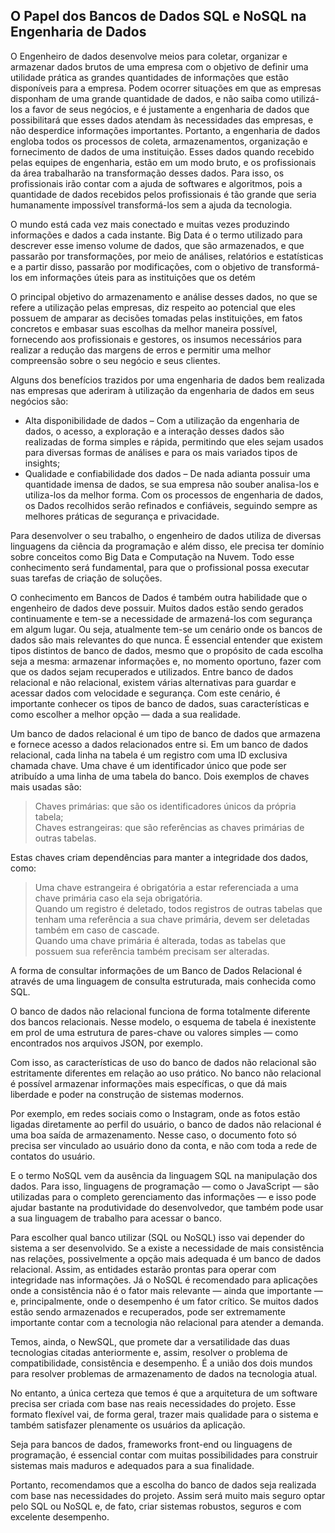 ## O Papel dos Bancos de Dados SQL e NoSQL na Engenharia de Dados

O Engenheiro de dados desenvolve meios para coletar, organizar e armazenar dados brutos de uma empresa com o objetivo de definir uma utilidade prática as grandes quantidades de informações que estão disponíveis para a empresa. Podem ocorrer situações em que as empresas disponham de uma grande quantidade de dados, e não saiba como utilizá-los a favor de seus negócios, e é justamente a engenharia de dados que possibilitará que esses dados atendam às necessidades das empresas, e não desperdice informações importantes. Portanto, a engenharia de dados engloba todos os processos de coleta, armazenamentos, organização e fornecimento de dados de uma instituição. Esses dados quando recebido pelas equipes de engenharia, estão em um modo bruto, e os profissionais da área trabalharão na transformação desses dados. Para isso, os profissionais irão contar com a ajuda de softwares e algoritmos, pois a quantidade de dados recebidos pelos profissionais é tão grande que seria humanamente impossível transformá-los sem a ajuda da tecnologia.

O mundo está cada vez mais conectado e muitas vezes produzindo informações e dados a cada instante. Big Data é o termo utilizado para descrever esse imenso volume de dados, que são armazenados, e que passarão por transformações, por meio de análises, relatórios e estatísticas e a partir disso, passarão por modificações, com o objetivo de transformá-los em informações úteis para as instituições que os detém

O principal objetivo do armazenamento e análise desses dados, no que se refere a utilização pelas empresas, diz respeito ao potencial que eles possuem de amparar as decisões tomadas pelas instituições, em fatos concretos e embasar suas escolhas da melhor maneira possível, fornecendo aos profissionais e gestores, os insumos necessários para realizar a redução das margens de erros e permitir uma melhor compreensão sobre o seu negócio e seus clientes.

Alguns dos benefícios trazidos por uma engenharia de dados bem realizada nas empresas que aderiram à utilização da engenharia de dados em seus negócios são:

 - Alta disponibilidade de dados – Com a utilização da engenharia de dados, o acesso, a exploração e a interação desses dados são realizadas de forma simples e rápida, permitindo que eles sejam usados para diversas formas de análises e para os mais variados tipos de insights;
 - Qualidade e confiabilidade dos dados – De nada adianta possuir uma quantidade imensa de dados, se sua empresa não souber analisa-los e utiliza-los da melhor forma. Com os processos de engenharia de dados, os Dados recolhidos serão refinados e confiáveis, seguindo sempre as melhores práticas de segurança e privacidade.

Para desenvolver o seu trabalho, o engenheiro de dados utiliza de diversas linguagens da ciência da programação e além disso, ele precisa ter domínio sobre conceitos como Big Data e Computação na Nuvem. Todo esse conhecimento será fundamental, para que o profissional possa executar suas tarefas de criação de soluções.

O conhecimento em Bancos de Dados é também outra habilidade que o engenheiro de dados deve possuir. Muitos dados estão sendo gerados continuamente e tem-se a necessidade de armazená-los com segurança em algum lugar. Ou seja, atualmente tem-se um cenário onde os bancos de dados são mais relevantes do que nunca. É essencial entender que existem tipos distintos de banco de dados, mesmo que o propósito de cada escolha seja a mesma: armazenar informações e, no momento oportuno, fazer com que os dados sejam recuperados e utilizados.
Entre banco de dados relacional e não relacional, existem várias alternativas para guardar e acessar dados com velocidade e segurança.  Com este cenário, é importante conhecer os tipos de banco de dados, suas características e como escolher a melhor opção — dada a sua realidade.

Um banco de dados relacional é um tipo de banco de dados que armazena e fornece acesso a dados relacionados entre si. Em um banco de dados relacional, cada linha na tabela é um registro com uma ID exclusiva chamada chave. Uma chave é um identificador único que pode ser atribuído a uma linha de uma tabela do banco. 
Dois exemplos de chaves mais usadas são: 

 > Chaves primárias: que são os identificadores únicos da própria tabela; <br> 
 > Chaves estrangeiras: que são referências as chaves primárias de outras tabelas.
 
 Estas chaves criam dependências para manter a integridade dos dados, como:

> Uma chave estrangeira é obrigatória a estar referenciada a uma chave primária caso ela seja obrigatória. <br>
>	Quando um registro é deletado, todos registros de outras tabelas que tenham uma referência a sua chave primária, devem ser deletadas também em caso de cascade. <br>
>	Quando uma chave primária é alterada, todas as tabelas que possuem sua referência também precisam ser alteradas.

A forma de consultar informações de um Banco de Dados Relacional é através de uma linguagem de consulta estruturada, mais conhecida como SQL.

O banco de dados não relacional funciona de forma totalmente diferente dos bancos relacionais. Nesse modelo, o esquema de tabela é inexistente em prol de uma estrutura de pares-chave ou valores simples — como encontrados nos arquivos JSON, por exemplo.

Com isso, as características de uso do banco de dados não relacional são estritamente diferentes em relação ao uso prático. No banco não relacional é possível armazenar informações mais específicas, o que dá mais liberdade e poder na construção de sistemas modernos.

Por exemplo, em redes sociais como o Instagram, onde as fotos estão ligadas diretamente ao perfil do usuário, o banco de dados não relacional é uma boa saída de armazenamento. Nesse caso, o documento foto só precisa ser vinculado ao usuário dono da conta, e não com toda a rede de contatos do usuário.

E o termo NoSQL vem da ausência da linguagem SQL na manipulação dos dados. Para isso, linguagens de programação — como o JavaScript — são utilizadas para o completo gerenciamento das informações — e isso pode ajudar bastante na produtividade do desenvolvedor, que também pode usar a sua linguagem de trabalho para acessar o banco.


Para escolher qual banco utilizar (SQL ou NoSQL) isso vai depender do sistema a ser desenvolvido.
Se a existe a necessidade de mais consistência nas relações, possivelmente a opção mais adequada é um banco de dados relacional. Assim, as entidades estarão prontas para operar com integridade nas informações. Já o NoSQL é recomendado para aplicações onde a consistência não é o fator mais relevante — ainda que importante — e, principalmente, onde o desempenho é um fator crítico. Se muitos dados estão sendo armazenados e recuperados, pode ser extremamente importante contar com a tecnologia não relacional para atender a demanda.

Temos, ainda, o NewSQL, que promete dar a versatilidade das duas tecnologias citadas anteriormente e, assim, resolver o problema de compatibilidade, consistência e desempenho. É a união dos dois mundos para resolver problemas de armazenamento de dados na tecnologia atual.

No entanto, a única certeza que temos é que a arquitetura de um software precisa ser criada com base nas reais necessidades do projeto. Esse formato flexível vai, de forma geral, trazer mais qualidade para o sistema e também satisfazer plenamente os usuários da aplicação.

Seja para bancos de dados, frameworks front-end ou linguagens de programação, é essencial contar com muitas possibilidades para construir sistemas mais maduros e adequados para a sua finalidade.

Portanto, recomendamos que a escolha do banco de dados seja realizada com base nas necessidades do projeto. Assim será muito mais seguro optar pelo SQL ou NoSQL e, de fato, criar sistemas robustos, seguros e com excelente desempenho.


